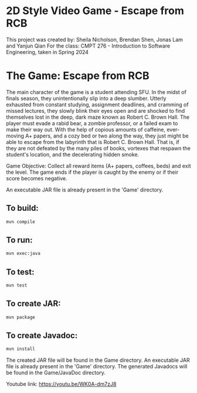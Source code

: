 # 2D Style Video Game - Escape from RCB
This project was created by: Sheila Nicholson, Brendan Shen, Jonas Lam and Yanjun Qian
For the class: CMPT 276 - Introduction to Software Engineering, taken in Spring 2024

# The Game: Escape from RCB
The main character of the game is a student attending SFU. In the midst of
finals season, they unintentionally slip into a deep slumber. Utterly exhausted from constant
studying, assignment deadlines, and cramming of missed lectures, they slowly blink their eyes
open and are shocked to find themselves lost in the deep, dark maze known as Robert C. Brown
Hall. The player must evade a rabid bear, a zombie professor, or a failed exam to make their way
out. With the help of copious amounts of caffeine, ever-moving A+ papers, and a cozy bed or
two along the way, they just might be able to escape from the labyrinth that is Robert C. Brown
Hall. That is, if they are not defeated by the many piles of books, vortexes that respawn the
student's location, and the decelerating hidden smoke.

Game Objective: Collect all reward items (A+ papers, coffees, beds) and exit the level. The game
ends if the player is caught by the enemy or if their score becomes negative.

An executable JAR file is already present in the 'Game' directory. 


## To build:

```bash
mvn compile 
```

## To run:

```bash
mvn exec:java
```

## To test:

```bash
mvn test
```

## To create JAR:
```bash
mvn package 
```

## To create Javadoc:
```bash
mvn install
```

The created JAR file will be found in the Game directory. An executable JAR file is already present in the 'Game' directory. 
The generated Javadocs will be found in the Game/JavaDoc directory.

Youtube link: https://youtu.be/WK0A-dm7zJ8

